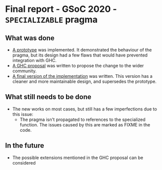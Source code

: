 # Final report - GSoC 2020 - `SPECIALIZABLE` pragma

## What was done

* [A prototype](https://gitlab.haskell.org/fgaz/ghc/-/tree/specializable/basic1try2) was
  implemented. It demonstrated the behaviour of the pragma, but its design had
  a few flaws that would have prevented integration with GHC.
* [A GHC proposal](https://github.com/ghc-proposals/ghc-proposals/pull/357)
  was written to propose the change to the wider community.
* [A final version of the implementation](https://gitlab.haskell.org/ghc/ghc/-/merge_requests/3630)
  was written. This version has a cleaner and more maintainable design, and
  supersedes the prototype.

## What still needs to be done

* The new works on most cases, but still has a few imperfections due to this issue:
  * The pragma isn't propagated to references to the specialized function.
    The issues caused by this are marked as FIXME in the code.

## In the future

* The possible extensions mentioned in the GHC proposal can be considered

